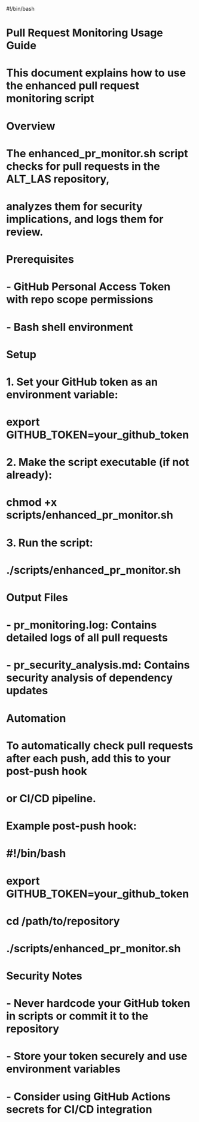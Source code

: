 #!/bin/bash

# Pull Request Monitoring Usage Guide
# This document explains how to use the enhanced pull request monitoring script

# Overview
# The enhanced_pr_monitor.sh script checks for pull requests in the ALT_LAS repository,
# analyzes them for security implications, and logs them for review.

# Prerequisites
# - GitHub Personal Access Token with repo scope permissions
# - Bash shell environment

# Setup
# 1. Set your GitHub token as an environment variable:
#    export GITHUB_TOKEN=your_github_token
#
# 2. Make the script executable (if not already):
#    chmod +x scripts/enhanced_pr_monitor.sh
#
# 3. Run the script:
#    ./scripts/enhanced_pr_monitor.sh

# Output Files
# - pr_monitoring.log: Contains detailed logs of all pull requests
# - pr_security_analysis.md: Contains security analysis of dependency updates

# Automation
# To automatically check pull requests after each push, add this to your post-push hook
# or CI/CD pipeline.

# Example post-push hook:
# #!/bin/bash
# export GITHUB_TOKEN=your_github_token
# cd /path/to/repository
# ./scripts/enhanced_pr_monitor.sh

# Security Notes
# - Never hardcode your GitHub token in scripts or commit it to the repository
# - Store your token securely and use environment variables
# - Consider using GitHub Actions secrets for CI/CD integration
